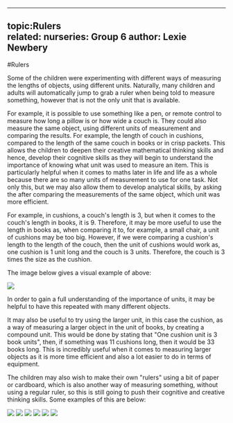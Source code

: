 ---------------------------------
topic:Rulers              
related: 
nurseries: Group 6
author: Lexie Newbery
---------------------------------

#Rulers

Some of the children were experimenting with different ways of measuring the lengths of objects, using different units. Naturally, many children and adults will automatically jump to grab a ruler when being told to measure something, however that is not the only unit that is available. 

For example, it is possible to use something like a pen, or remote control to measure how long a pillow is or how wide a couch is. They could also measure the same object, using different units of measurement and comparing the results. For example, the length of couch in cushions, compared to the length of the same couch in books or in crisp packets. This allows the children to deepen their creative mathematical thinking skills and hence, develop their cognitive skills as they will begin to understand the importance of knowing what unit was used to measure an item. This is particularly helpful when it comes to maths later in life and life as a whole because there are so many units of measurement to use for one task. Not only this, but we may also allow them to develop analytical skills, by asking the after comparing the measurements of the same object, which unit was more efficient. 

For example, in cushions, a couch's length is 3, but when it comes to the couch's length in books, it is 9. Therefore, it may be more useful to use the length in books as, when comparing it to, for example, a  small chair, a unit of cushions may be too big. However, if we were comparing a cushion's length to the length of the couch, then the unit of cushions would work as, one cushion is 1 unit long and the couch is 3 units. Therefore, the couch is 3 times the size as the cushion.  

The image below gives a visual example of above: 

<img src="My files/Downloads/Nuffield/image/couchlength.png">

In order to gain a full understanding of the importance of units, it may be helpful to have this repeated with many different objects. 

It may also be useful to try using the larger unit, in this case the cushion, as a way of measuring a larger object in the unit of books, by creating a  compound unit. This would be done by stating that "One cushion unit is 3 book units", then, if something was 11 cushions long, then it would be 33 books long. This is incredibly useful when it comes to measuring larger objects as it is more time efficient and also a lot easier to do in terms of equipment. 

The children may also wish to make their own "rulers" using a bit of paper or cardboard, which is also another way of measuring something, without using a regular ruler, so this is still going to push their cognitive and creative thinking skills. Some examples of this are below: 

<img src="My files/Downloads/Nuffield/image/makingruler.png">
<img src="My files/Downloads/Nuffield/image/orderedwood.png">
<img src="My files/Downloads/Nuffield/image/ruler.png">
<img src="My files/Downloads/Nuffield/image/ruler(2).png">
<img src="My files/Downloads/Nuffield/image/measuringcar.png">
<img src="My files/Downloads/Nuffield/image/measuringhand.png"> 
